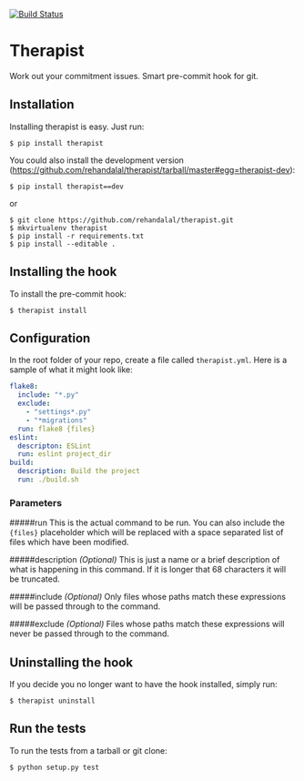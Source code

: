 [![Build Status](https://travis-ci.org/rehandalal/therapist.svg?branch=master)](https://travis-ci.org/rehandalal/therapist)

# Therapist
Work out your commitment issues. Smart pre-commit hook for git.


## Installation

Installing therapist is easy. Just run:

```
$ pip install therapist
```

You could also install the development version 
(https://github.com/rehandalal/therapist/tarball/master#egg=therapist-dev):

```
$ pip install therapist==dev
```

or

```
$ git clone https://github.com/rehandalal/therapist.git
$ mkvirtualenv therapist
$ pip install -r requirements.txt
$ pip install --editable .
```

## Installing the hook

To install the pre-commit hook:

```
$ therapist install
```

## Configuration

In the root folder of your repo, create a file called `therapist.yml`. Here is a sample of what it might look like:

```yml
flake8:
  include: "*.py"
  exclude:
    - "settings*.py"
    - "*migrations"
  run: flake8 {files}
eslint:
  descripton: ESLint
  run: eslint project_dir
build:
  description: Build the project
  run: ./build.sh
```

### Parameters

#####run
This is the actual command to be run. You can also include the `{files}` placeholder which will be replaced with a space separated list of files which have been modified.

#####description *(Optional)*
This is just a name or a brief description of what is happening in this command. If it is longer that 68 characters it will be truncated.

#####include *(Optional)*
Only files whose paths match these expressions will be passed through to the command.

#####exclude *(Optional)*
Files whose paths match these expressions will never be passed through to the command.

## Uninstalling the hook

If you decide you no longer want to have the hook installed, simply run:

```
$ therapist uninstall
```

## Run the tests

To run the tests from a tarball or git clone:

```
$ python setup.py test
```

